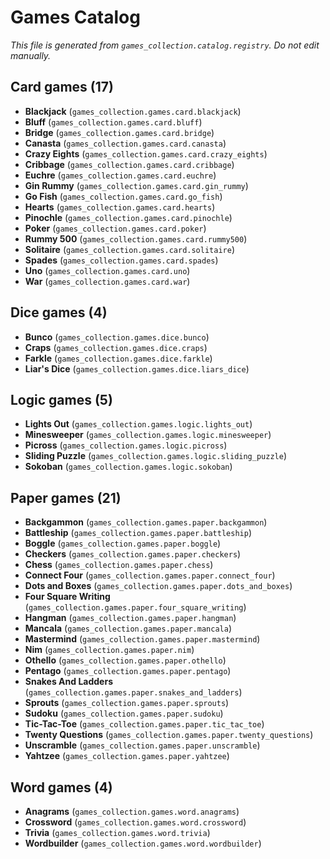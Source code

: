 # Games Catalog

_This file is generated from `games_collection.catalog.registry`. Do not edit manually._

## Card games (17)

- **Blackjack** (`games_collection.games.card.blackjack`)
- **Bluff** (`games_collection.games.card.bluff`)
- **Bridge** (`games_collection.games.card.bridge`)
- **Canasta** (`games_collection.games.card.canasta`)
- **Crazy Eights** (`games_collection.games.card.crazy_eights`)
- **Cribbage** (`games_collection.games.card.cribbage`)
- **Euchre** (`games_collection.games.card.euchre`)
- **Gin Rummy** (`games_collection.games.card.gin_rummy`)
- **Go Fish** (`games_collection.games.card.go_fish`)
- **Hearts** (`games_collection.games.card.hearts`)
- **Pinochle** (`games_collection.games.card.pinochle`)
- **Poker** (`games_collection.games.card.poker`)
- **Rummy 500** (`games_collection.games.card.rummy500`)
- **Solitaire** (`games_collection.games.card.solitaire`)
- **Spades** (`games_collection.games.card.spades`)
- **Uno** (`games_collection.games.card.uno`)
- **War** (`games_collection.games.card.war`)

## Dice games (4)

- **Bunco** (`games_collection.games.dice.bunco`)
- **Craps** (`games_collection.games.dice.craps`)
- **Farkle** (`games_collection.games.dice.farkle`)
- **Liar's Dice** (`games_collection.games.dice.liars_dice`)

## Logic games (5)

- **Lights Out** (`games_collection.games.logic.lights_out`)
- **Minesweeper** (`games_collection.games.logic.minesweeper`)
- **Picross** (`games_collection.games.logic.picross`)
- **Sliding Puzzle** (`games_collection.games.logic.sliding_puzzle`)
- **Sokoban** (`games_collection.games.logic.sokoban`)

## Paper games (21)

- **Backgammon** (`games_collection.games.paper.backgammon`)
- **Battleship** (`games_collection.games.paper.battleship`)
- **Boggle** (`games_collection.games.paper.boggle`)
- **Checkers** (`games_collection.games.paper.checkers`)
- **Chess** (`games_collection.games.paper.chess`)
- **Connect Four** (`games_collection.games.paper.connect_four`)
- **Dots and Boxes** (`games_collection.games.paper.dots_and_boxes`)
- **Four Square Writing** (`games_collection.games.paper.four_square_writing`)
- **Hangman** (`games_collection.games.paper.hangman`)
- **Mancala** (`games_collection.games.paper.mancala`)
- **Mastermind** (`games_collection.games.paper.mastermind`)
- **Nim** (`games_collection.games.paper.nim`)
- **Othello** (`games_collection.games.paper.othello`)
- **Pentago** (`games_collection.games.paper.pentago`)
- **Snakes And Ladders** (`games_collection.games.paper.snakes_and_ladders`)
- **Sprouts** (`games_collection.games.paper.sprouts`)
- **Sudoku** (`games_collection.games.paper.sudoku`)
- **Tic-Tac-Toe** (`games_collection.games.paper.tic_tac_toe`)
- **Twenty Questions** (`games_collection.games.paper.twenty_questions`)
- **Unscramble** (`games_collection.games.paper.unscramble`)
- **Yahtzee** (`games_collection.games.paper.yahtzee`)

## Word games (4)

- **Anagrams** (`games_collection.games.word.anagrams`)
- **Crossword** (`games_collection.games.word.crossword`)
- **Trivia** (`games_collection.games.word.trivia`)
- **Wordbuilder** (`games_collection.games.word.wordbuilder`)
